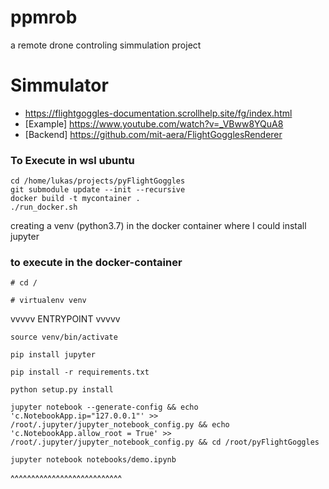 # ppmrob
a remote drone controling simmulation project


# Simmulator
 - https://flightgoggles-documentation.scrollhelp.site/fg/index.html
 - [Example] https://www.youtube.com/watch?v=_VBww8YQuA8
 - [Backend] https://github.com/mit-aera/FlightGogglesRenderer



### To Execute in wsl ubuntu
```
cd /home/lukas/projects/pyFlightGoggles
git submodule update --init --recursive
docker build -t mycontainer .
./run_docker.sh
```
creating a venv (python3.7) in the docker container where I could install jupyter
### to execute in the docker-container
```
# cd /
```
```
# virtualenv venv
```
vvvvv  ENTRYPOINT vvvvv
```
source venv/bin/activate
```
```
pip install jupyter
```
```
pip install -r requirements.txt
```
```
python setup.py install
```
```
jupyter notebook --generate-config && echo 'c.NotebookApp.ip="127.0.0.1"' >> /root/.jupyter/jupyter_notebook_config.py && echo 'c.NotebookApp.allow_root = True' >> /root/.jupyter/jupyter_notebook_config.py && cd /root/pyFlightGoggles
```
```
jupyter notebook notebooks/demo.ipynb
```
^^^^^^^^^^^^^^^^^^^^^^^^^^^



